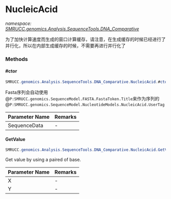 ﻿# NucleicAcid
_namespace: [SMRUCC.genomics.Analysis.SequenceTools.DNA_Comparative](./index.md)_

为了加快计算速度而生成的窗口计算缓存，请注意，在生成缓存的时候已经进行了并行化，所以在内部生成缓存的时候，不需要再进行并行化了



### Methods

#### #ctor
```csharp
SMRUCC.genomics.Analysis.SequenceTools.DNA_Comparative.NucleicAcid.#ctor(SMRUCC.genomics.SequenceModel.FASTA.FastaToken)
```
Fasta序列会自动使用@``P:SMRUCC.genomics.SequenceModel.FASTA.FastaToken.Title``来作为序列的@``P:SMRUCC.genomics.SequenceModel.NucleotideModels.NucleicAcid.UserTag``

|Parameter Name|Remarks|
|--------------|-------|
|SequenceData|-|


#### GetValue
```csharp
SMRUCC.genomics.Analysis.SequenceTools.DNA_Comparative.NucleicAcid.GetValue(SMRUCC.genomics.SequenceModel.NucleotideModels.DNA,SMRUCC.genomics.SequenceModel.NucleotideModels.DNA)
```
Get value by using a paired of base.

|Parameter Name|Remarks|
|--------------|-------|
|X|-|
|Y|-|



